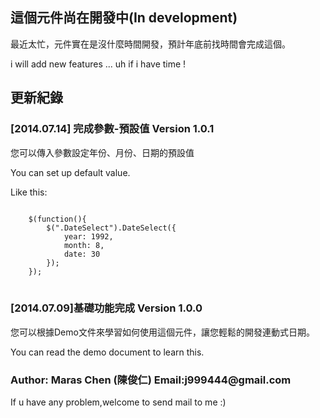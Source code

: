 <h2>這個元件尚在開發中(In development)</h2>
<p>最近太忙，元件實在是沒什麼時間開發，預計年底前找時間會完成這個。</p>
<p>i will add new features ... uh if i have time !</p>

<h2>更新紀錄</h2>
<h3>[2014.07.14] 完成參數-預設值 Version 1.0.1</h3>
<p>您可以傳入參數設定年份、月份、日期的預設值</p>
<p>You can set up default value.</p>
<p>Like this:</p>
<pre>
<code>
	$(function(){
		$(".DateSelect").DateSelect({
			year: 1992,
			month: 8,
			date: 30
		});
	});
</code>
</pre>

<h3>[2014.07.09]基礎功能完成 Version 1.0.0</h3>
<p>您可以根據Demo文件來學習如何使用這個元件，讓您輕鬆的開發連動式日期。</p>
<p>You can read the demo document to learn this.</p>


<h3>Author: Maras Chen (陳俊仁) Email:j999444@gmail.com</h3>
<p>If u have any problem,welcome to send mail to me :)</p>
